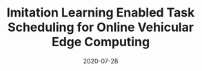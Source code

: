 ---
title: "Imitation Learning Enabled Task Scheduling for Online Vehicular Edge Computing"
authors:
- Xiaojie Wang
- Zhaolong Ning
- Song Guo
- Lei Wang

date: "2020-07-28"
doi: "10.1109/TMC.2020.3012509"

# Publication type.
# 1 = Conference paper; 2 = Journal article;
# 3 = Preprint Paper; 4 = Report; 5 = Book; 6 = Book section;
# 7 = Thesis; 8 = Patent
publication_types: ["2"]

# Publication name and optional abbreviated publication name.
publication: "*IEEE Transactions on Mobile Computing*"
publication_short: "TMC"

url_pdf: https://ieeexplore.ieee.org/document/9151371
# url_code: ''
# url_dataset: ''
# url_poster: ''
# url_project: ''
# url_slides: ''
# url_video: ''

---
